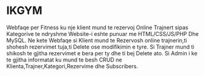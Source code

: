 # IKGYM
Webfaqe per Fitness ku nje klient mund te rezervoj Online Trajnert sipas Kategorive te ndryshme
Website-i eshte punuar me HTML/CSS/JS/PHP Dhe MySQL.
Ne kete Webfaqe si Klient mund te Rezervosh online trajnerin,ti shohesh rezervimet tuja,ti Delete ose modifikimin e tyre.
Si Trajner mund ti shikosh te gjitha rezervimet e bera per ty dhe ti bej Delete ato.
Si Admin i ke te gjitha informatat ku mund te besh CRUD ne Klienta,Trajner,Kategori,Rezervime dhe Subscribers.
